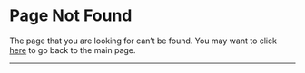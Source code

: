 Page Not Found
==============

The page that you are looking for can’t be found. You may want to click [here](/en/) to go back to the main page.

***
